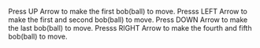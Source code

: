 
Press UP Arrow to make the first bob(ball) to move.
Presss LEFT Arrow to make the first and second bob(ball) to move.
Press DOWN Arrow to make the last bob(ball) to move.
Presss RIGHT Arrow to make the fourth and fifth bob(ball) to move.
